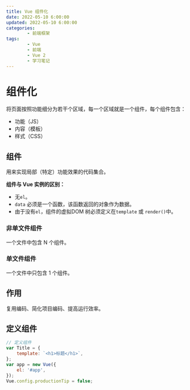```yaml
---
title: Vue 组件化
date: 2022-05-10 6:00:00
updated: 2022-05-10 6:00:00
categories:
        - 前端框架
tags:
        - Vue
        - 前端
        - Vue 2
        - 学习笔记
---
```


# 组件化

将页面按照功能细分为若干个区域，每一个区域就是一个组件，每个组件包含：

- 功能（JS）
- 内容（模板）
- 样式（CSS）

## 组件

用来实现局部（特定）功能效果的代码集合。

**组件与 Vue 实例的区别：**

- 无`el`。
- `data` 必须是一个函数，该函数返回的对象作为数据。
- 由于没有`el`，组件的虚拟DOM 树必须定义在`template` 或 `render()`中。

### 非单文件组件

一个文件中包含 N 个组件。

### 单文件组件

一个文件中只包含 1 个组件。

## 作用

复用编码、简化项目编码、提高运行效率。

## 定义组件

```js
// 定义组件
var Title = {
	template: `<h1>标题</h1>`,
};
var app = new Vue({
	el: '#app',
});
Vue.config.productionTip = false;
```

